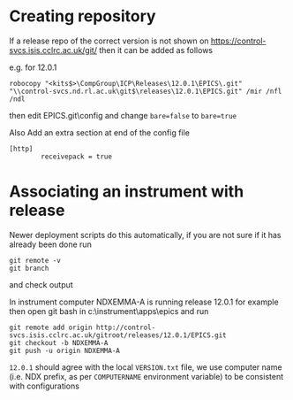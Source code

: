 # Creating repository

If a release repo of the correct version is not shown on https://control-svcs.isis.cclrc.ac.uk/git/ then it can be added as follows

e.g. for 12.0.1
```
robocopy "<kits$>\CompGroup\ICP\Releases\12.0.1\EPICS\.git" "\\control-svcs.nd.rl.ac.uk\git$\releases\12.0.1\EPICS.git" /mir /nfl /ndl
```
then edit EPICS.git\config and  change    `bare=false`   to   `bare=true`

Also Add an extra section at end of the config file
```
[http]
        receivepack = true
```
# Associating an instrument with release

Newer deployment scripts do this automatically, if you are not sure if it has already been done run
```
git remote -v
git branch
```
and check output

In instrument computer NDXEMMA-A is running release 12.0.1 for example then open git bash in c:\instrument\apps\epics and run
```
git remote add origin http://control-svcs.isis.cclrc.ac.uk/gitroot/releases/12.0.1/EPICS.git
git checkout -b NDXEMMA-A
git push -u origin NDXEMMA-A
```
`12.0.1` should agree with the local `VERSION.txt` file, we use computer name (i.e. NDX prefix, as per `COMPUTERNAME` environment variable) to be consistent with configurations 